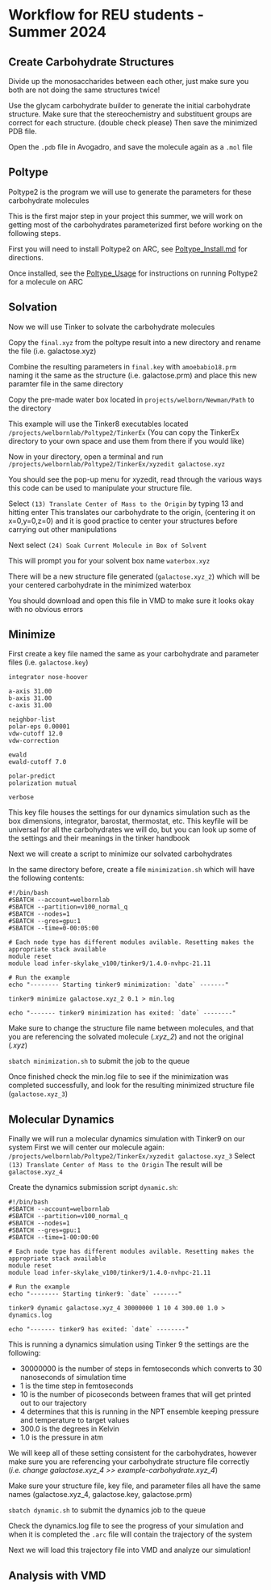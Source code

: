 # Workflow for REU students - Summer 2024

## Create Carbohydrate Structures

Divide up the monosaccharides between each other, just make sure you both are not doing the same structures twice!

Use the glycam carbohydrate builder to generate the initial carbohydrate structure. Make sure that the stereochemistry and substituent groups are correct for each structure. (double check please) Then save the minimized PDB file. 

Open the `.pdb` file in Avogadro, and save the molecule again as a `.mol` file

## Poltype

Poltype2 is the program we will use to generate the parameters for these carbohydrate molecules

This is the first major step in your project this summer, we will work on getting most of the carbohydrates parameterized first before working on the following steps.

First you will need to install Poltype2 on ARC, see [Poltype_Install.md](https://github.com/WelbornGroup/Documentation/blob/REU_update/Poltype_Install.md) for directions.

Once installed, see the [Poltype_Usage](https://github.com/WelbornGroup/Documentation/blob/REU_update/Poltype_Usage.md) for instructions on running Poltype2 for a molecule on ARC 

## Solvation 

Now we will use Tinker to solvate the carbohydrate molecules 

Copy the `final.xyz` from the poltype result into a new directory and rename the file (i.e. galactose.xyz)

Combine the resulting parameters in `final.key` with `amoebabio18.prm` naming it the same as the structure (i.e. galactose.prm) and place this new paramter file in the same directory

Copy the pre-made water box located in `projects/welborn/Newman/Path` to the directory 

This example will use the Tinker8 executables located `/projects/welbornlab/Poltype2/TinkerEx`
(You can copy the TinkerEx directory to your own space and use them from there if you would like)

Now in your directory, open a terminal and run `/projects/welbornlab/Poltype2/TinkerEx/xyzedit galactose.xyz`

You should see the pop-up menu for xyzedit, read through the various ways this code can be used to manipulate your structure file.

Select `(13) Translate Center of Mass to the Origin` by typing 13 and hitting enter
This translates our carbohydrate to the origin, (centering it on x=0,y=0,z=0) and it is good practice to center your structures before carrying out other manipulations

Next select `(24) Soak Current Molecule in Box of Solvent`

This will prompt you for your solvent box name `waterbox.xyz`

There will be a new structure file generated (`galactose.xyz_2`) which will be your centered carbohydrate in the minimized waterbox

You should download and open this file in VMD to make sure it looks okay with no obvious errors

## Minimize
First create a key file named the same as your carbohydrate and parameter files (i.e. `galactose.key`)

```
integrator nose-hoover

a-axis 31.00 
b-axis 31.00
c-axis 31.00

neighbor-list
polar-eps 0.00001
vdw-cutoff 12.0
vdw-correction

ewald
ewald-cutoff 7.0

polar-predict
polarization mutual

verbose
```
This key file houses the settings for our dynamics simulation such as the box dimensions, integrator, barostat, thermostat, etc.
This keyfile will be universal for all the carbohydrates we will do, but you can look up some of the settings and their meanings in the tinker handbook


Next we will create a script to minimize our solvated carbohydrates

In the same directory before, create a file `minimization.sh` which will have the following contents:
```
#!/bin/bash
#SBATCH --account=welbornlab
#SBATCH --partition=v100_normal_q
#SBATCH --nodes=1
#SBATCH --gres=gpu:1
#SBATCH --time=0-00:05:00

# Each node type has different modules avilable. Resetting makes the appropriate stack available
module reset
module load infer-skylake_v100/tinker9/1.4.0-nvhpc-21.11

# Run the example
echo "-------- Starting tinker9 minimization: `date` -------"

tinker9 minimize galactose.xyz_2 0.1 > min.log

echo "------- tinker9 minimization has exited: `date` --------"
```

Make sure to change the structure file name between molecules, and that you are referencing the solvated molecule (*.xyz_2*) and not the original (*.xyz*)

`sbatch minimization.sh` to submit the job to the queue 

Once finished check the min.log file to see if the minimization was completed successfully, and look for the resulting minimized structure file (`galactose.xyz_3`) 

## Molecular Dynamics
Finally we will run a molecular dynamics simulation with Tinker9 on our system
First we will center our molecule again: `/projects/welbornlab/Poltype2/TinkerEx/xyzedit galactose.xyz_3` 
Select `(13) Translate Center of Mass to the Origin`
The result will be `galactose.xyz_4`


Create the dynamics submission script `dynamic.sh`: 
```
#!/bin/bash
#SBATCH --account=welbornlab
#SBATCH --partition=v100_normal_q
#SBATCH --nodes=1
#SBATCH --gres=gpu:1
#SBATCH --time=1-00:00:00

# Each node type has different modules avilable. Resetting makes the appropriate stack available
module reset
module load infer-skylake_v100/tinker9/1.4.0-nvhpc-21.11

# Run the example
echo "-------- Starting tinker9: `date` -------"

tinker9 dynamic galactose.xyz_4 30000000 1 10 4 300.00 1.0 > dynamics.log

echo "------- tinker9 has exited: `date` --------"

```

This is running a dynamics simulation using Tinker 9 the settings are the following: 
- 30000000 is the number of steps in femtoseconds which converts to 30 nanoseconds of simulation time
- 1 is the time step in femtoseconds
- 10 is the number of picoseconds between frames that will get printed out to our trajectory
- 4 determines that this is running in the NPT ensemble keeping pressure and temperature to target values
- 300.0 is the degrees in Kelvin
- 1.0 is the pressure in atm

We will keep all of these setting consistent for the carbohydrates, however make sure you are referencing your carbohydrate structure file correctly (*i.e. change galactose.xyz_4 >> example-carbohydrate.xyz_4*)

Make sure your structure file, key file, and parameter files all have the same names (galactose.xyz_4, galactose.key, galactose.prm)

`sbatch dynamic.sh` to submit the dynamics job to the queue 

Check the dynamics.log file to see the progress of your simulation and when it is completed the `.arc` file will contain the trajectory of the system

Next we will load this trajectory file into VMD and analyze our simulation!

## Analysis with VMD

